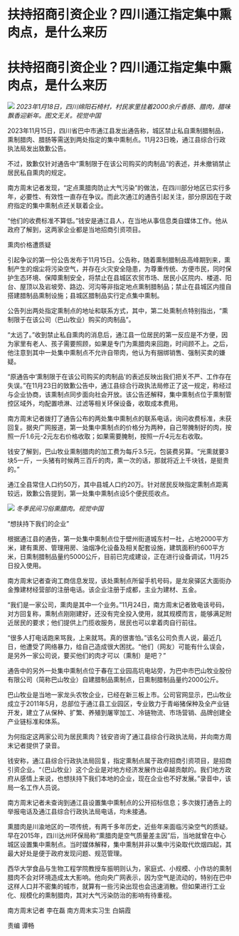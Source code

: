 # 扶持招商引资企业？四川通江指定集中熏肉点，是什么来历

# 扶持招商引资企业？四川通江指定集中熏肉点，是什么来历

![](https://inews.gtimg.com/om_bt/OzCbHBZXeA7t8zLPhAVlOCIFgRPIyvvKZRk3GGC791z3QAA/1000)
_2023年1月18日，四川绵阳石椅村，村民家里挂着2000余斤香肠、腊肉，腊味飘香迎新年。图文无关。视觉中国_

2023年11月15日，四川省巴中市通江县发出通告称，城区禁止私自熏制腊制品，熏制腊肉、腊肠等需送到两处指定的集中熏制点。11月23日晚，通江县综合行政执法局发出致歉公告。

不过，致歉仅针对通告中“熏制限于在该公司购买的肉制品”的表述，并未撤销禁止居民私自熏肉的规定。

南方周末记者发现，“定点熏腊肉防止大气污染”的做法，在四川部分地区已实行多年，必要性、有效性一直存在争议。而此次通江的通告引起关注，部分原因在于政府指定的集中熏制点还关联着企业。

“他们的收费标准不算低。”钱安是通江县人，在当地从事信息类自媒体工作。他从政府了解到，这两家企业都是当地招商引资项目。

熏肉价格遭质疑

引起争议的第一份公告发布于11月15日。公告称，随着熏制腊制品高峰期到来，熏制产生的烟尘将污染空气，并存在火灾安全隐患，为尊重传统、方便市民，同时保护生态环境、保障熏制安全，将禁止在县城区农贸市场、居民小区院内、楼道、阳台、屋顶以及岩坡旁、路边、河沟等非指定地点熏制腊制品；禁止在县城区内擅自搭建腊制品熏制设施；县城区腊制品实行定点集中熏制。

公告列出两处指定熏制点的地址和联系方式，其中，第二处熏制点特别指出，“熏制限于在该公司（巴山牧业）购买的肉制品”。

“太远了。”收到禁止私自熏肉的消息后，通江县一位居民的第一反应是不方便，因为家里有老人、孩子需要照顾，如果是专门为熏腊肉来回跑，时间顾不上。之后，他注意到其中一处集中熏制点不允许自带肉，他认为有捆绑销售、强制买卖的嫌疑。

“原通告中‘熏制限于在该公司购买的肉制品’的表述反映出我们把关不严、工作存在失误。”在11月23日的致歉公告中，通江县综合行政执法局修正了这一规定，称经过与企业协商，该熏制点同步面向社会开放。该公告还解释，集中熏制点位于熏制管控区域外，均配置喷淋、过滤等相关环保设备，收取成本费用。

南方周末记者拨打了通告公布的两处集中熏制点的联系电话，询问收费标准，未获回复。据央广网报道，第一处集中熏制点的价格分为两种，自己带腌制好的肉，按照一斤1.6元-2元左右价格收取；如果需要腌制，按照一斤4元左右收取。

钱安了解到，巴山牧业熏制腊肉的加工费为每斤3.5元，包装费另算。“光熏就要3块5一斤，一头猪有时候两三百斤的肉，熏一次的话，那就将近上千块钱，是挺贵的。”

通江全县常住人口约50万，其中县城人口约20万。针对居民反映指定熏制点距离较远，致歉公告提到，第一处集中熏制点设5个便民揽收点。

![](https://inews.gtimg.com/om_bt/OsgjH36yqiQ8hR1Ktanc9OkSHWkSqeM5wjRnoVl1pvCzIAA/1000)
_冬季民间习俗熏腊肉。视觉中国_

“想扶持下我们的企业”

根据通江县的通告，第一处集中熏制点位于壁州街道城东村一社，占地2000平方米，建有熏房、管理用房、油烟净化设备及相关配套设施，建筑面积约600平方米，日熏制腊制品量约5000公斤，目前已完成建设，正在进行设备调试，11月25日投入使用。

南方周末记者查询工商信息发现，该处熏制点所留手机号码，是龙泉驿区大面街办金豫建材经营部的注册电话。该企业注册于成都，主业为建材、五金。

“我们是一家公司，熏肉是其中一个业务。”11月24日，南方周末记者致电该号码，对方回复称，熏制点刚刚建好，还没有完全投入使用，就其规模而言，能够满足附近居民的要求；他们提供上门揽收服务，居民也可以拿着肉自行前往。

“很多人打电话跑来骂我，上来就骂。真的很害怕。”该名公司负责人说，最近几日，他遭受了网络暴力，给自己造成很大困扰。“他们（网友）可能有什么误会，是另外一家公司说，要买他们的肉才可以（熏制）是吧？”

通告中的另外一处集中熏制点位于春在工业园高坑电站旁，为巴中市巴山牧业股份有限公司（简称巴山牧业）自建腊制品熏制点，日熏制腊制品量约2000公斤。

巴山牧业是当地一家龙头农牧企业，已经在新三板上市。公司官网显示，巴山牧业成立于2011年5月，总部位于通江县工业园区，专业致力于青峪猪保种及全产业链开发，建立了从保种、扩繁、养殖到屠宰加工、冷链物流、市场营销、品牌创建全产业链标准和体系。

为何指定这两家公司为居民熏肉？钱安咨询了通江县综合行政执法局，并向南方周末记者提供了录音。

钱安称，通江县综合行政执法局回复，指定熏制点属于政府招商引资项目，是招商引资企业。“（巴山牧业）这个企业是对地方经济发展作出卓越贡献的。我们地方政府从感情上来说，也想扶持下我们本地的企业，现在企业也不好发展。”录音中，该局一名工作人员说。

南方周末记者未查询到通江县设置集中熏制点的公开招标信息；多次拨打通告上的举报电话及通江县综合行政执法局电话，均未接通。

熏腊肉是川渝地区的一项传统，有两千多年历史，近些年来面临污染空气的质疑。早在2015年，四川达州环保局称“熏腊肉是空气质量差主因”后，当地就曾在中心城区设置集中熏制点。当时媒体解释，集中熏制并非以集中污染取代炊烟四起，其最大好处是便于政府发现问题、规范管理。

西华大学食品与生物工程学院教授车振明则认为，家庭式、小规模、小作坊的熏制腊肉不会对环境造成太大影响。他向央广网表示，因为空气是流动的，特别在巴中这样人口并不密集的城市，就算有一些污染出现也会迅速消散。但如果进行工业化、规模化的熏制腊肉，其对大气污染防治的影响有待重视。

南方周末记者 李在磊 南方周末实习生 白娟霞

责编 谭畅

